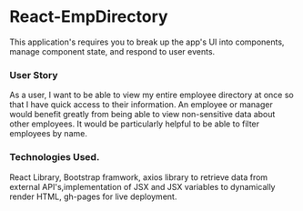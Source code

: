 # React-EmpDirectory

This application's requires you to break up the app's UI into components, manage component state, and respond to user events.

### User Story

As a user, I want to be able to view my entire employee directory at once so that I have quick access to their information.
An employee or manager would benefit greatly from being able to view non-sensitive data about other employees. It would be particularly helpful to be able to filter employees by name. 

### Technologies Used.

React Library, Bootstrap framwork, axios library to retrieve data from external API's,implementation of JSX and JSX variables to dynamically render HTML, gh-pages for live deployment.
